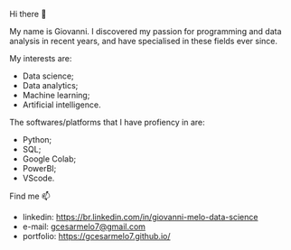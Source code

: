 Hi there 👋

My name is Giovanni. I discovered my passion for programming and data analysis in recent years, and have specialised in these fields ever since.

My interests are: 
- Data science;
- Data analytics;
- Machine learning;
- Artificial intelligence.

The softwares/platforms that I have profiency in are:
- Python;
- SQL;
- Google Colab;
- PowerBI;
- VScode.

Find me 📫

- linkedin: https://br.linkedin.com/in/giovanni-melo-data-science
- e-mail: gcesarmelo7@gmail.com
- portfolio: https://gcesarmelo7.github.io/




